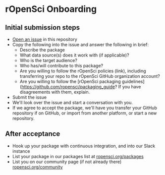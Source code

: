 rOpenSci Onboarding
===================


## Initial submission steps

* [Open an issue](https://github.com/ropensci/onboarding) in this repository
* Copy the following into the issue and answer the following in brief:
    * Describe the package
    * What data source(s) does it work with (if applicable)?
    * Who is the target audience?
    * Who has/will contribute to this package?
    * Are you willing to follow the rOpenSci policies (link), including transferring your repo to the rOpenSci GitHub organization account?
    * Are you willing to follow the [rOpenSci packaging guidelines](https://github.com/ropensci/packaging_guide? If you have disagreements with them, explain.
* Submit the issue
* We'll look over the issue and start a conversation with you.
* If we agree to accept the package, we'll have you transfer your GitHub repository if on GitHub, or import from another platform, or start a new repository.

## After acceptance

* Hook up your package with continuous integration, and into our Slack instance
* List your package in our packages list at [ropensci.org/packages](http://ropensci.org/packages/)
* List you on our community page (if not already there) [ropensci.org/community](http://ropensci.org/community/#community)
